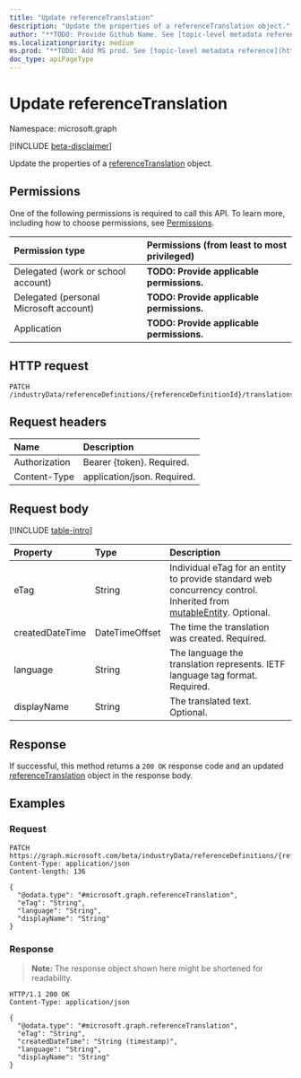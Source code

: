 ```yaml
---
title: "Update referenceTranslation"
description: "Update the properties of a referenceTranslation object."
author: "**TODO: Provide Github Name. See [topic-level metadata reference](https://msgo.azurewebsites.net/add/document/guidelines/metadata.html#topic-level-metadata)**"
ms.localizationpriority: medium
ms.prod: "**TODO: Add MS prod. See [topic-level metadata reference](https://msgo.azurewebsites.net/add/document/guidelines/metadata.html#topic-level-metadata)**"
doc_type: apiPageType
---
```


# Update referenceTranslation
Namespace: microsoft.graph

[!INCLUDE [beta-disclaimer](../../includes/beta-disclaimer.md)]

Update the properties of a [referenceTranslation](../resources/referencetranslation.md) object.

## Permissions
One of the following permissions is required to call this API. To learn more, including how to choose permissions, see [Permissions](/graph/permissions-reference).

|Permission type|Permissions (from least to most privileged)|
|:---|:---|
|Delegated (work or school account)|**TODO: Provide applicable permissions.**|
|Delegated (personal Microsoft account)|**TODO: Provide applicable permissions.**|
|Application|**TODO: Provide applicable permissions.**|

## HTTP request

<!-- {
  "blockType": "ignored"
}
-->
``` http
PATCH /industryData/referenceDefinitions/{referenceDefinitionId}/translations/{referenceTranslationId}
```

## Request headers
|Name|Description|
|:---|:---|
|Authorization|Bearer {token}. Required.|
|Content-Type|application/json. Required.|

## Request body
[!INCLUDE [table-intro](../../includes/update-property-table-intro.md)]


|Property|Type|Description|
|:---|:---|:---|
|eTag|String|Individual eTag for an entity to provide standard web concurrency control. Inherited from [mutableEntity](../resources/mutableentity.md). Optional.|
|createdDateTime|DateTimeOffset|The time the translation was created. Required.|
|language|String|The language the translation represents. IETF language tag format. Required.|
|displayName|String|The translated text. Optional.|



## Response

If successful, this method returns a `200 OK` response code and an updated [referenceTranslation](../resources/referencetranslation.md) object in the response body.

## Examples

### Request
<!-- {
  "blockType": "request",
  "name": "update_referencetranslation"
}
-->
``` http
PATCH https://graph.microsoft.com/beta/industryData/referenceDefinitions/{referenceDefinitionId}/translations/{referenceTranslationId}
Content-Type: application/json
Content-length: 136

{
  "@odata.type": "#microsoft.graph.referenceTranslation",
  "eTag": "String",
  "language": "String",
  "displayName": "String"
}
```


### Response
>**Note:** The response object shown here might be shortened for readability.
<!-- {
  "blockType": "response",
  "truncated": true
}
-->
``` http
HTTP/1.1 200 OK
Content-Type: application/json

{
  "@odata.type": "#microsoft.graph.referenceTranslation",
  "eTag": "String",
  "createdDateTime": "String (timestamp)",
  "language": "String",
  "displayName": "String"
}
```

